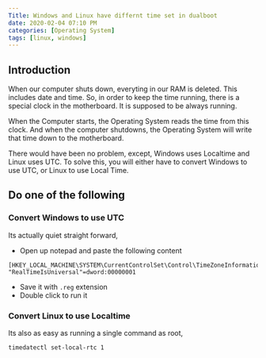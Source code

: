 ```yaml
---
Title: Windows and Linux have differnt time set in dualboot
date: 2020-02-04 07:10 PM
categories: [Operating System]
tags: [linux, windows]
---
```


## Introduction
When our computer shuts down, everyting in our RAM is deleted. This includes date and time. So, in order to keep the time running, there is a special clock in the motherboard. It is supposed to be always running.

When the Computer starts, the Operating System reads the time from this clock. And when the computer shutdowns, the Operating System will write that time down to the motherboard.

There would have been no problem, except, Windows uses Localtime and Linux uses UTC. To solve this, you will either have to convert Windows to use UTC, or Linux to use Local Time.
## Do one of the following
### Convert Windows to use UTC
Its actually quiet straight forward,

* Open up notepad and paste the following content
```
[HKEY_LOCAL_MACHINE\SYSTEM\CurrentControlSet\Control\TimeZoneInformation]
"RealTimeIsUniversal"=dword:00000001
```
* Save it with ``.reg`` extension
* Double click to run it

### Convert Linux to use Localtime
Its also as easy as running a single command as root,
```bash
timedatectl set-local-rtc 1
```
